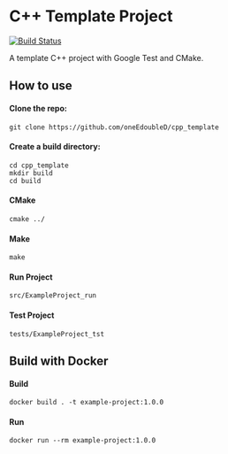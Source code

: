 # C++ Template Project
[![Build Status](https://travis-ci.org/oneEdoubleD/cpp_template.svg?branch=master)](https://travis-ci.org/oneEdoubleD/cpp_template)

A template C++ project with Google Test and CMake. 

## How to use

#### Clone the repo:
```
git clone https://github.com/oneEdoubleD/cpp_template
```

#### Create a build directory:
```
cd cpp_template
mkdir build
cd build
```

#### CMake
```
cmake ../
```

#### Make
```
make
```
 
#### Run Project
```
src/ExampleProject_run
```

#### Test Project
```
tests/ExampleProject_tst
```

## Build with Docker
#### Build
```
docker build . -t example-project:1.0.0
```

#### Run
```
docker run --rm example-project:1.0.0
```
